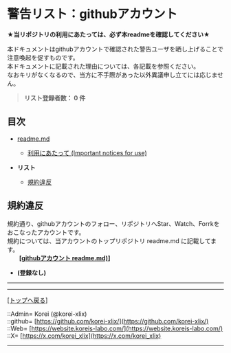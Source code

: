 # 警告リスト：githubアカウント

**★当リポジトリの利用にあたっては、必ず本readmeを確認してください★**  
  

本ドキュメントはgithubアカウントで確認された警告ユーザを晒し上げることで注意喚起を促すものです。  
本ドキュメントに記載された理由については、各記載を参照ください。  
なおキリがなくなるので、当方に不手際があった以外異議申し立てには応じません。  
  
> **リスト登録者数： 0 件**  
  





## 目次

* [readme.md](./readme.md)
  * [利用にあたって (Important notices for use)](./readme.md#利用にあたっての注意事項--important-notices-for-use)

* **リスト**  
  * [規約違反](#規約違反)
  





## 規約違反

規約通り、githubアカウントのフォロー、リポジトリへStar、Watch、Forrkをおこなったアカウントです。  
規約については、当アカウントのトップリポジトリ readme.md に記載してます。  
  　　**[[githubアカウント readme.md)](https://github.com/korei-xlix)]**  
  

* **(登録なし)**  
  





***
***
[[トップへ戻る]](./readme.md)  
  
::Admin= Korei (@korei-xlix)  
::github= [https://github.com/korei-xlix/](https://github.com/korei-xlix/)  
::Web= [https://website.koreis-labo.com/](https://website.koreis-labo.com/)  
::X= [https://x.com/korei_xlix](https://x.com/korei_xlix)  
***
